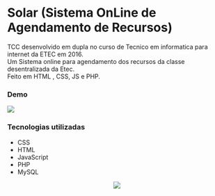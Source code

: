 # Solar (Sistema OnLine de Agendamento de Recursos)
  
TCC desenvolvido em dupla no curso de Tecnico em informatica para internet da ETEC em 2016. </br>
Um Sistema online para agendamento dos recursos da classe desentralizada da Etec. </br>
Feito em HTML , CSS, JS e PHP.

### Demo
<div>
    <a href="https://www.loom.com/share/53f7a45fe09a41cdbad4ae317febcb1d">
      <img style="max-width:300px;" src="https://cdn.loom.com/sessions/thumbnails/53f7a45fe09a41cdbad4ae317febcb1d-with-play.gif">
    </a>
  </div>
  
### Tecnologias utilizadas
- CSS
- HTML
- JavaScript
- PHP
- MySQL

<p align="center">
  <img aling="center" src="https://user-images.githubusercontent.com/74038190/212284115-f47cd8ff-2ffb-4b04-b5bf-4d1c14c0247f.gif">
</p>

